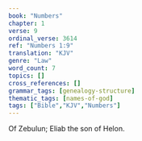 ```yaml
---
book: "Numbers"
chapter: 1
verse: 9
ordinal_verse: 3614
ref: "Numbers 1:9"
translation: "KJV"
genre: "Law"
word_count: 7
topics: []
cross_references: []
grammar_tags: [genealogy-structure]
thematic_tags: [names-of-god]
tags: ["Bible","KJV","Numbers"]
---
```

Of Zebulun; Eliab the son of Helon.
